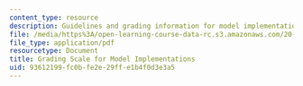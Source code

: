 ```yaml
---
content_type: resource
description: Guidelines and grading information for model implementation assignments.
file: /media/https%3A/open-learning-course-data-rc.s3.amazonaws.com/20-420j-biomolecular-kinetics-and-cellular-dynamics-be-420j-fall-2004/93612199fc0bfe2e29ffe1b4f0d3e3a5_grad_sc_model.pdf
file_type: application/pdf
resourcetype: Document
title: Grading Scale for Model Implementations
uid: 93612199-fc0b-fe2e-29ff-e1b4f0d3e3a5
---
```


